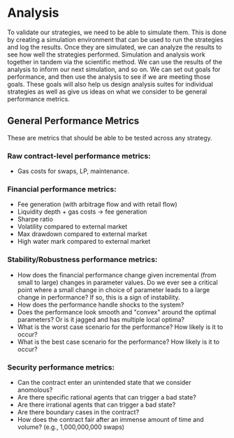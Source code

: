# Analysis
To validate our strategies, we need to be able to simulate them. 
This is done by creating a simulation environment that can be used to run the strategies and log the results.
Once they are simulated, we can analyze the results to see how well the strategies performed.
Simulation and analysis work together in tandem via the scientific method. 
We can use the results of the analysis to inform our next simulation, and so on.
We can set out goals for performance, and then use the analysis to see if we are meeting those goals.
These goals will also help us design analysis suites for individual strategies as well as give us ideas on what we consider to be general performance metrics.

## General Performance Metrics
These are metrics that should be able to be tested across any strategy.

### Raw contract-level performance metrics:
- Gas costs for swaps, LP, maintenance.


### Financial performance metrics:
- Fee generation (with arbitrage flow and with retail flow)
- Liquidity depth + gas costs -> fee generation
- Sharpe ratio
- Volatility compared to external market
- Max drawdown compared to external market
- High water mark compared to external market

### Stability/Robustness performance metrics:
- How does the financial performance change given incremental (from small to large) changes in parameter values. 
Do we ever see a critical point where a small change in choice of parameter leads to a large change in performance?
If so, this is a sign of instability.
- How does the performance handle shocks to the system?
- Does the performance look smooth and "convex" around the optimal parameters? Or is it jagged and has multiple local optima?
- What is the worst case scenario for the performance? How likely is it to occur?
- What is the best case scenario for the performance? How likely is it to occur?

### Security performance metrics:
- Can the contract enter an unintended state that we consider anomolous? 
- Are there specific rational agents that can trigger a bad state?
- Are there irrational agents that can trigger a bad state?
- Are there boundary cases in the contract?
- How does the contract fair after an immense amount of time and volume? (e.g., 1,000,000,000 swaps)

<!-- ADD ABOUT WHAT DIFFERENT PRICE PROCESSES CAN DO and tell us -->